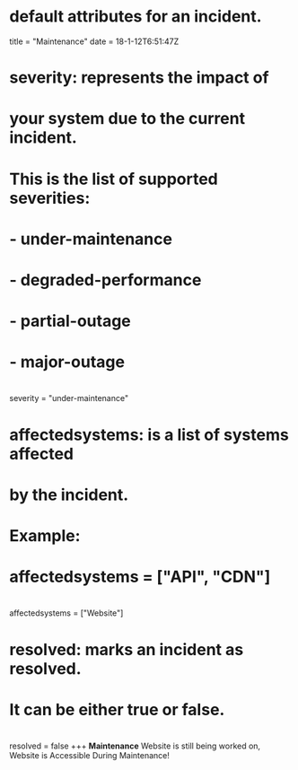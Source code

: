 # default attributes for an incident.

title = "Maintenance"
date = 18-1-12T6:51:47Z

# severity: represents the impact of
# your system due to the current incident.
# This is the list of supported severities:
#
# - under-maintenance
# - degraded-performance
# - partial-outage
# - major-outage
#

severity = "under-maintenance"

# affectedsystems: is a list of systems affected
# by the incident.
# Example:
# affectedsystems = ["API", "CDN"]
#
affectedsystems = ["Website"]

# resolved: marks an incident as resolved.
# It can be either true or false.
#

resolved = false
+++
**Maintenance** Website is still being worked on, Website is Accessible During Maintenance!

